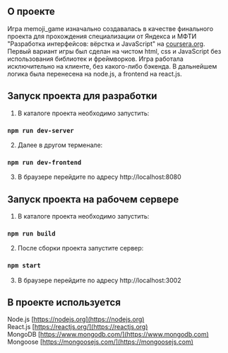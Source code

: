 ## О проекте

Игра memoji_game изначально создавалась в качестве финального проекта для прохождения специализации от Яндекса и МФТИ "Разработка интерфейсов: вёрстка и JavaScript" на [coursera.org](https://www.coursera.org/specializations/razrabotka-interfeysov). Первый вариант игры был сделан на чистом html, css и JavaScript без использования библиотек и фреймворков. Игра работала исключительно на клиенте, без какого-либо бэкенда.
В дальнейшем логика была перенесена на node.js, а frontend на react.js.

## Запуск проекта для разработки

1) В каталоге проекта необходимо запустить:
### `npm run dev-server`

2) Далее в другом терменале:
### `npm run dev-frontend`

3) В браузере перейдите по адресу http://localhost:8080

## Запуск проекта на рабочем сервере

1) В каталоге проекта необходимо запустить:
### `npm run build`

2) После сборки проекта запустите сервер:
### `npm start`

3) В браузере перейдите по адресу http://localhost:3002

## В проекте используется

Node.js [https://nodejs.org](https://nodejs.org)<br>
React.js [https://reactjs.org/](https://reactjs.org)<br>
MongoDB [https://www.mongodb.com/](https://www.mongodb.com)<br>
Mongoose [https://mongoosejs.com/](https://mongoosejs.com)